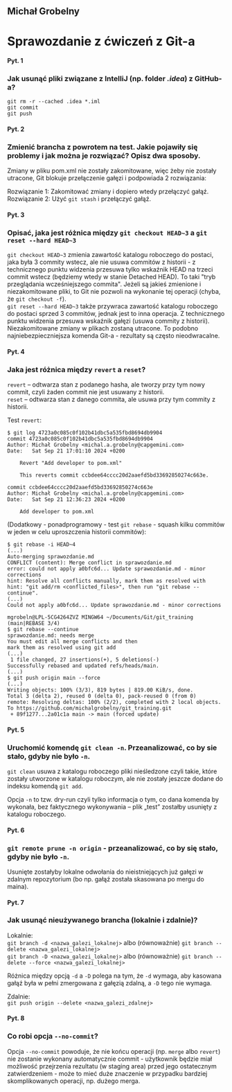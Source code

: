 ## Michał Grobelny

# Sprawozdanie z ćwiczeń z Git-a

#### Pyt. 1
### Jak usunąć pliki związane z IntelliJ (np. folder *.idea*) z GitHub-a?

```
git rm -r --cached .idea *.iml
git commit
git push
```

#### Pyt. 2  
### Zmienić brancha z powrotem na test. Jakie pojawiły się problemy i jak można je rozwiązać? Opisz dwa sposoby.  

Zmiany w pliku pom.xml nie zostały zakomitowane, więc żeby nie zostały utracone, Git blokuje przełączenie gałęzi i podpowiada 2 rozwiązania:  

Rozwiązanie 1: Zakomitować zmiany i dopiero wtedy przełączyć gałąź.  
Rozwiązanie 2: Użyć `git stash` i przełączyć gałąź.

#### Pyt. 3  
### Opisać, jaka jest różnica między `git checkout HEAD~3` a `git reset --hard HEAD~3`  

`git checkout HEAD~3` zmienia zawartość katalogu roboczego do postaci, jaka była 3 commity wstecz, ale nie usuwa commitów z historii - z technicznego punktu widzenia przesuwa tylko wskaźnik HEAD na trzeci commit wstecz (będziemy wtedy w stanie Detached HEAD). To taki "tryb przeglądania wcześniejszego commita". Jeżeli są jakieś zmienione i niezakomitowane pliki, to Git nie pozwoli na wykonanie tej operacji (chyba, że `git checkout -f`).    
`git reset --hard HEAD~3` także przywraca zawartość katalogu roboczego do postaci sprzed 3 commitów, jednak jest to inna operacja. Z technicznego punktu widzenia przesuwa wskaźnik gałęzi (usuwa commity z historii). Niezakomitowane zmiany w plikach zostaną utracone. To podobno najniebezpieczniejsza komenda Git-a - rezultaty są często nieodwracalne.

#### Pyt. 4  
### Jaka jest różnica między `revert` a `reset`?  

`revert` – odtwarza stan z podanego hasha, ale tworzy przy tym nowy commit, czyli żaden commit nie jest usuwany z historii.  
`reset` – odtwarza stan z danego commita, ale usuwa przy tym commity z historii.

Test `revert`:

```
$ git log 4723a0c085c0f102b41dbc5a535fbd8694db9904
commit 4723a0c085c0f102b41dbc5a535fbd8694db9904
Author: Michał Grobelny <michal.a.grobelny@capgemini.com>
Date:   Sat Sep 21 17:01:10 2024 +0200

    Revert "Add developer to pom.xml"

    This reverts commit ccbdee64cccc20d2aaefd5bd33692850274c663e.

commit ccbdee64cccc20d2aaefd5bd33692850274c663e
Author: Michał Grobelny <michal.a.grobelny@capgemini.com>
Date:   Sat Sep 21 12:36:23 2024 +0200

    Add developer to pom.xml
```

(Dodatkowy - ponadprogramowy - test `git rebase` - squash kilku commitów w jeden w celu uproszczenia historii commitów):

```
$ git rebase -i HEAD~4
(...)  
Auto-merging sprawozdanie.md
CONFLICT (content): Merge conflict in sprawozdanie.md
error: could not apply a0bfc6d... Update sprawozdanie.md - minor corrections
hint: Resolve all conflicts manually, mark them as resolved with
hint: "git add/rm <conflicted_files>", then run "git rebase --continue".
(...)
Could not apply a0bfc6d... Update sprawozdanie.md - minor corrections

mgrobeln@LPL-5CG4264ZVZ MINGW64 ~/Documents/Git/git_training (main|REBASE 3/4)
$ git rebase --continue
sprawozdanie.md: needs merge
You must edit all merge conflicts and then
mark them as resolved using git add
(...)
 1 file changed, 27 insertions(+), 5 deletions(-)
Successfully rebased and updated refs/heads/main.
(...)
$ git push origin main --force
(...)
Writing objects: 100% (3/3), 819 bytes | 819.00 KiB/s, done.
Total 3 (delta 2), reused 0 (delta 0), pack-reused 0 (from 0)
remote: Resolving deltas: 100% (2/2), completed with 2 local objects.
To https://github.com/michalgrobelny/git_training.git
 + 89f1277...2a01c1a main -> main (forced update)
```

#### Pyt. 5  
### Uruchomić komendę `git clean -n`. Przeanalizować, co by sie stało, gdyby nie było `-n`.  

`git clean` usuwa z katalogu roboczego pliki nieśledzone czyli takie, które zostały utworzone w katalogu roboczym, ale nie zostały jeszcze dodane do indeksu komendą `git add`.  

Opcja `-n` to tzw. dry-run czyli tylko informacja o tym, co dana komenda by wykonała, bez faktycznego wykonywania – plik „test” zostałby usunięty z katalogu roboczego.  

#### Pyt. 6  
### `git remote prune -n origin` - przeanalizować, co by się stało, gdyby nie było `-n`.  

Usunięte zostałyby lokalne odwołania do nieistniejących już gałęzi w zdalnym repozytorium (bo np. gałąź została skasowana po mergu do maina).

#### Pyt. 7
### Jak usunąć nieużywanego brancha (lokalnie i zdalnie)?  

Lokalnie:  
`git branch -d <nazwa_galezi_lokalnej>` albo (równoważnie) `git branch --delete <nazwa_galezi_lokalnej>`  
`git branch -D <nazwa_galezi_lokalnej>` albo (równoważnie) `git branch --delete --force <nazwa_galezi_lokalnej>`  

Różnica między opcją `-d` a `-D` polega na tym, że `-d` wymaga, aby kasowana gałąź była w pełni zmergowana z gałęzią zdalną, a `-D` tego nie wymaga. 

Zdalnie:  
`git push origin --delete <nazwa_galezi_zdalnej>` 

#### Pyt. 8  
### Co robi opcja `--no-commit`?  

Opcja `--no-commit` powoduje, że nie końcu operacji (np. `merge` albo `revert`) nie zostanie wykonany automatycznie commit - użytkownik będzie miał możliwość przejrzenia rezultatu (w staging area) przed jego ostatecznym zatwierdzeniem - może to mieć duże znaczenie w przypadku bardziej skomplikowanych operacji, np. dużego merga.